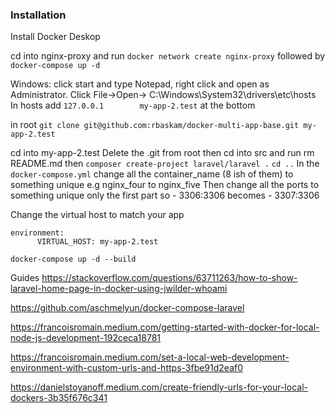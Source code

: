 ### Installation
Install Docker Deskop

cd into nginx-proxy and run ```docker network create nginx-proxy``` followed by ```docker-compose up -d```

Windows: click start and type Notepad, right click and open as Administrator. Click File->Open-> C:\Windows\System32\drivers\etc\hosts
In hosts add ```127.0.0.1        my-app-2.test``` at the bottom

in root ```git clone git@github.com:rbaskam/docker-multi-app-base.git my-app-2.test```

cd into my-app-2.test Delete the .git from root then cd into src and run rm README.md then ```composer create-project laravel/laravel .```
```cd ..```
In the ```docker-compose.yml``` change all the container_name (8 ish of them) to something unique e.g nginx_four to nginx_five
Then change all the ports to something unique only the first part so - 3306:3306 becomes - 3307:3306

Change the virtual host to match your app
```
environment:
      VIRTUAL_HOST: my-app-2.test
```

```docker-compose up -d --build```

Guides
https://stackoverflow.com/questions/63711263/how-to-show-laravel-home-page-in-docker-using-jwilder-whoami

https://github.com/aschmelyun/docker-compose-laravel

https://francoisromain.medium.com/getting-started-with-docker-for-local-node-js-development-192ceca18781

https://francoisromain.medium.com/set-a-local-web-development-environment-with-custom-urls-and-https-3fbe91d2eaf0

https://danielstoyanoff.medium.com/create-friendly-urls-for-your-local-dockers-3b35f676c341